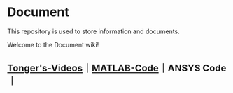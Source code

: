 # Document
This repository is used to store information and documents. 

Welcome to the Document wiki!

## [Tonger's-Videos](https://github.com/bridgetong/Document/blob/main/Videos/Tonger_Videos.md)｜[MATLAB-Code](https://github.com/bridgetong/Document/blob/main/MATLAB/MATLAB%20Collection.md)｜ANSYS Code｜
